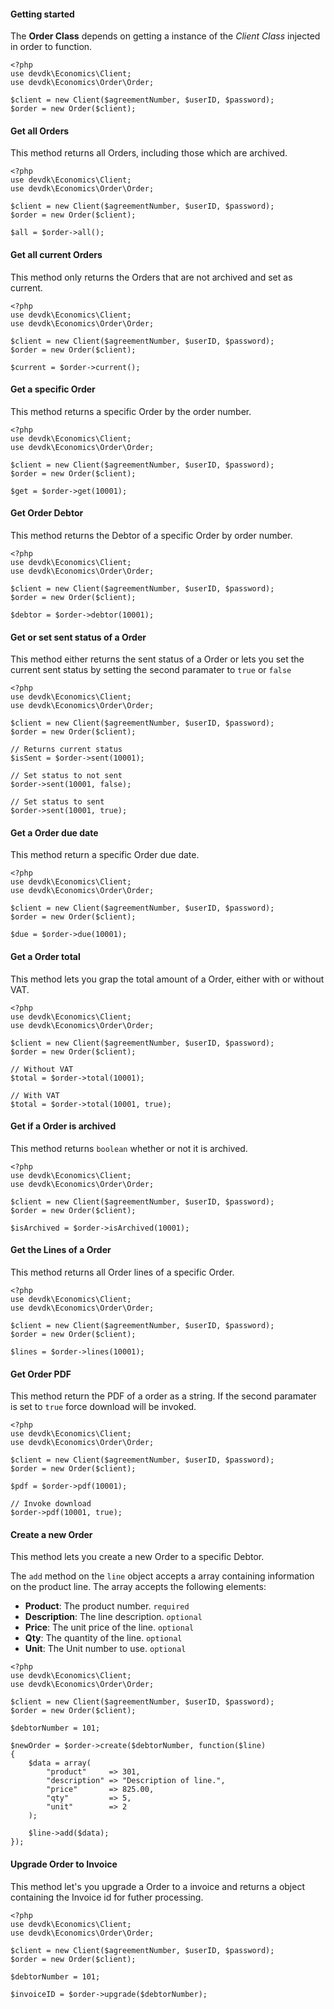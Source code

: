 #### Getting started
The **Order Class** depends on getting a instance of the *Client Class* injected in order to function.

    <?php
    use devdk\Economics\Client;
    use devdk\Economics\Order\Order;

    $client = new Client($agreementNumber, $userID, $password);
    $order = new Order($client);

#### Get all Orders
This method returns all Orders, including those which are archived.

    <?php
    use devdk\Economics\Client;
    use devdk\Economics\Order\Order;

    $client = new Client($agreementNumber, $userID, $password);
    $order = new Order($client);

    $all = $order->all();

#### Get all current Orders
This method only returns the Orders that are not archived and set as current.

    <?php
    use devdk\Economics\Client;
    use devdk\Economics\Order\Order;

    $client = new Client($agreementNumber, $userID, $password);
    $order = new Order($client);

    $current = $order->current();

#### Get a specific Order
This method returns a specific Order by the order number.

    <?php
    use devdk\Economics\Client;
    use devdk\Economics\Order\Order;

    $client = new Client($agreementNumber, $userID, $password);
    $order = new Order($client);

    $get = $order->get(10001);

#### Get Order Debtor
This method returns the Debtor of a specific Order by order number.

    <?php
    use devdk\Economics\Client;
    use devdk\Economics\Order\Order;

    $client = new Client($agreementNumber, $userID, $password);
    $order = new Order($client);

    $debtor = $order->debtor(10001);

#### Get or set sent status of a Order
This method either returns the sent status of a Order or lets you set the current sent status by setting the second paramater to `true` or `false`

    <?php
    use devdk\Economics\Client;
    use devdk\Economics\Order\Order;

    $client = new Client($agreementNumber, $userID, $password);
    $order = new Order($client);

    // Returns current status
    $isSent = $order->sent(10001);

    // Set status to not sent
    $order->sent(10001, false);

    // Set status to sent
    $order->sent(10001, true);

#### Get a Order due date
This method return a specific Order due date.

    <?php
    use devdk\Economics\Client;
    use devdk\Economics\Order\Order;

    $client = new Client($agreementNumber, $userID, $password);
    $order = new Order($client);

    $due = $order->due(10001);

#### Get a Order total
This method lets you grap the total amount of a Order, either with or without VAT.

    <?php
    use devdk\Economics\Client;
    use devdk\Economics\Order\Order;

    $client = new Client($agreementNumber, $userID, $password);
    $order = new Order($client);

    // Without VAT
    $total = $order->total(10001);

    // With VAT
    $total = $order->total(10001, true);

#### Get if a Order is archived
This method returns `boolean` whether or not it is archived.

    <?php
    use devdk\Economics\Client;
    use devdk\Economics\Order\Order;

    $client = new Client($agreementNumber, $userID, $password);
    $order = new Order($client);

    $isArchived = $order->isArchived(10001);

#### Get the Lines of a Order
This method returns all Order lines of a specific Order.

    <?php
    use devdk\Economics\Client;
    use devdk\Economics\Order\Order;

    $client = new Client($agreementNumber, $userID, $password);
    $order = new Order($client);

    $lines = $order->lines(10001);

#### Get Order PDF
This method return the PDF of a order as a string.
If the second paramater is set to `true` force download will be invoked.

    <?php
    use devdk\Economics\Client;
    use devdk\Economics\Order\Order;

    $client = new Client($agreementNumber, $userID, $password);
    $order = new Order($client);

    $pdf = $order->pdf(10001);

    // Invoke download
    $order->pdf(10001, true);

#### Create a new Order
This method lets you create a new Order to a specific Debtor.

The `add` method on the `line` object accepts a array containing information on the product line. The array accepts the following elements:

* **Product**: The product number. `required`
* **Description**: The line description. `optional`
* **Price**: The unit price of the line. `optional`
* **Qty**: The quantity of the line. `optional`
* **Unit**: The Unit number to use. `optional`

```
<?php
use devdk\Economics\Client;
use devdk\Economics\Order\Order;

$client = new Client($agreementNumber, $userID, $password);
$order = new Order($client);

$debtorNumber = 101;

$newOrder = $order->create($debtorNumber, function($line)
{
    $data = array(
        "product"     => 301,
        "description" => "Description of line.",
        "price"       => 825.00,
        "qty"         => 5,
        "unit"        => 2
    );

    $line->add($data);
});
```

#### Upgrade Order to Invoice
This method let's you upgrade a Order to a invoice and returns a object containing
the Invoice id for futher processing.

```
<?php
use devdk\Economics\Client;
use devdk\Economics\Order\Order;

$client = new Client($agreementNumber, $userID, $password);
$order = new Order($client);

$debtorNumber = 101;

$invoiceID = $order->upgrade($debtorNumber);
```